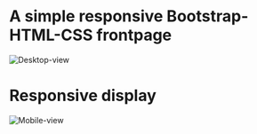 # A simple responsive Bootstrap-HTML-CSS frontpage

![Desktop-view](https://github.com/Karavelisgeorge/Winmore-Frontpage/assets/134286913/0b18c7fd-3c50-45d7-972d-5ab690970f03)

# Responsive display

![Mobile-view](https://github.com/Karavelisgeorge/Winmore-Frontpage/assets/134286913/5dfd925d-f7d6-44e6-aed2-fdb0b0838e93)
